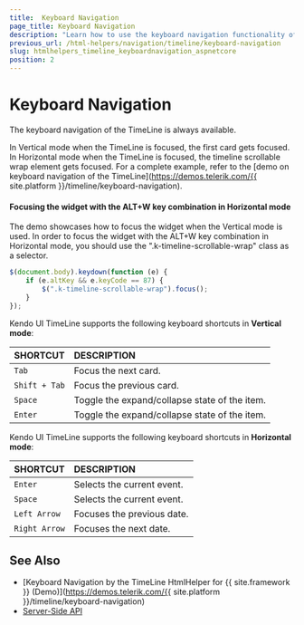 ```yaml
---
title:  Keyboard Navigation
page_title: Keyboard Navigation
description: "Learn how to use the keyboard navigation functionality of the Telerik UI TimeLine component for {{ site.framework }}."
previous_url: /html-helpers/navigation/timeline/keyboard-navigation
slug: htmlhelpers_timeline_keyboardnavigation_aspnetcore
position: 2
---
```


# Keyboard Navigation

The keyboard navigation of the TimeLine is always available.

In Vertical mode when the TimeLine is focused, the first card gets focused. In Horizontal mode when the TimeLine is focused, the timeline scrollable wrap element gets focused. For a complete example, refer to the [demo on keyboard navigation of the TimeLine](https://demos.telerik.com/{{ site.platform }}/timeline/keyboard-navigation).

#### Focusing the widget with the ALT+W key combination in Horizontal mode
The demo showcases how to focus the widget when the Vertical mode is used. In order to focus the widget with the ALT+W key combination in Horizontal mode, you should use the ".k-timeline-scrollable-wrap" class as a selector.
```javascript
$(document.body).keydown(function (e) {
    if (e.altKey && e.keyCode == 87) {
        $(".k-timeline-scrollable-wrap").focus();
    }
});
```

Kendo UI TimeLine supports the following keyboard shortcuts in **Vertical mode**:

| SHORTCUT						| DESCRIPTION				                                                        |
|:---                 |:---                                                                                |
| `Tab`              | Focus the next card.                                                            |
| `Shift + Tab`              | Focus the previous card.                                                             |
| `Space`              | Toggle the expand/collapse state of the item.                                                             |
| `Enter`              | Toggle the expand/collapse state of the item.                                                             |

Kendo UI TimeLine supports the following keyboard shortcuts in **Horizontal mode**:

| SHORTCUT						| DESCRIPTION				                                                        |
|:---                 |:---                                                                                |
| `Enter`              | Selects the current event.                                                             |
| `Space`              | Selects the current event.                                                              |
| `Left Arrow`              | Focuses the previous date.                                                             |
| `Right Arrow`              | Focuses the next date.                                                             |

## See Also

* [Keyboard Navigation by the TimeLine HtmlHelper for {{ site.framework }} (Demo)](https://demos.telerik.com/{{ site.platform }}/timeline/keyboard-navigation)
* [Server-Side API](/api/timeline)
